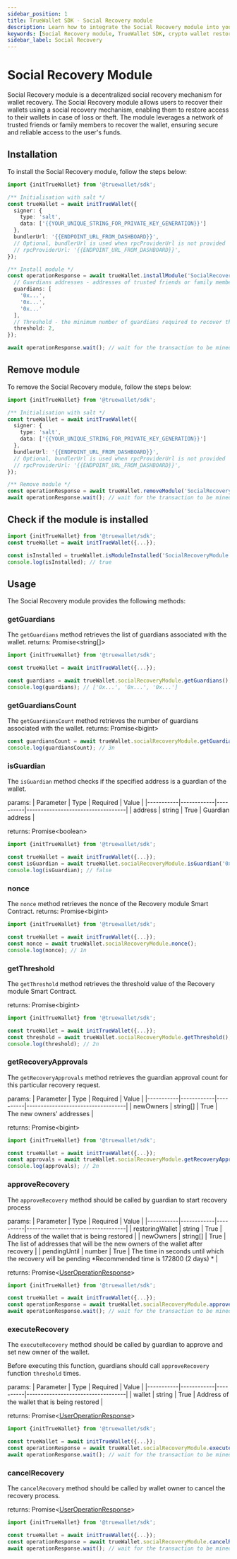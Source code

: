 ```yaml
---
sidebar_position: 1
title: TrueWallet SDK - Social Recovery module
description: Learn how to integrate the Social Recovery module into your TrueWallet SDK applications. Follow the step-by-step guide to install, remove, and use the Social Recovery module for wallet recovery.
keywords: [Social Recovery module, TrueWallet SDK, crypto wallet restoration, crypto wallet security, crypto trusted guardians, Smart Account social recovery]
sidebar_label: Social Recovery
---
```

# Social Recovery Module
Social Recovery module is a decentralized social recovery mechanism for wallet recovery. The Social Recovery module allows users to recover their wallets using a social recovery mechanism, enabling them to restore access to their wallets in case of loss or theft. The module leverages a network of trusted friends or family members to recover the wallet, ensuring secure and reliable access to the user's funds.

## Installation
To install the Social Recovery module, follow the steps below:

```typescript
import {initTrueWallet} from '@truewallet/sdk';

/** Initialisation with salt */
const trueWallet = await initTrueWallet({
  signer: {
    type: 'salt',
    data: ['{{YOUR_UNIQUE_STRING_FOR_PRIVATE_KEY_GENERATION}}']
  },
  bundlerUrl: '{{ENDPOINT_URL_FROM_DASHBOARD}}',
  // Optional, bundlerUrl is used when rpcProviderUrl is not provided
  // rpcProviderUrl: '{{ENDPOINT_URL_FROM_DASHBOARD}}',
});

/** Install module */
const operationResponse = await trueWallet.installModule('SocialRecoveryModule', {
  // Guardians addresses - addresses of trusted friends or family members who can restore the wallet
  guardians: [
    '0x...',
    '0x...',
    '0x...'
  ],
  // Threshold - the minimum number of guardians required to recover the wallet
  threshold: 2,
});

await operationResponse.wait(); // wait for the transaction to be mined
```

## Remove module
To remove the Social Recovery module, follow the steps below:

```typescript
import {initTrueWallet} from '@truewallet/sdk';

/** Initialisation with salt */
const trueWallet = await initTrueWallet({
  signer: {
    type: 'salt',
    data: ['{{YOUR_UNIQUE_STRING_FOR_PRIVATE_KEY_GENERATION}}']
  },
  bundlerUrl: '{{ENDPOINT_URL_FROM_DASHBOARD}}',
  // Optional, bundlerUrl is used when rpcProviderUrl is not provided
  // rpcProviderUrl: '{{ENDPOINT_URL_FROM_DASHBOARD}}',
});

/** Remove module */
const operationResponse = await trueWallet.removeModule('SocialRecoveryModule');
await operationResponse.wait(); // wait for the transaction to be mined
```

## Check if the module is installed
```typescript
import {initTrueWallet} from '@truewallet/sdk';
const trueWallet = await initTrueWallet({...});

const isInstalled = trueWallet.isModuleInstalled('SocialRecoveryModule');
console.log(isInstalled); // true
```

## Usage
The Social Recovery module provides the following methods:

### getGuardians
The `getGuardians` method retrieves the list of guardians associated with the wallet.
returns: Promise\<string[]\>

```typescript
import {initTrueWallet} from '@truewallet/sdk';

const trueWallet = await initTrueWallet({...});

const guardians = await trueWallet.socialRecoveryModule.getGuardians();
console.log(guardians); // ['0x...', '0x...', '0x...']
```

### getGuardiansCount
The `getGuardiansCount` method retrieves the number of guardians associated with the wallet.
returns: Promise\<bigint\>

```typescript
const guardiansCount = await trueWallet.socialRecoveryModule.getGuardiansCount();
console.log(guardiansCount); // 3n
```

### isGuardian 
The `isGuardian` method checks if the specified address is a guardian of the wallet.

params:
| Parameter | Type       | Required | Value                             |
|-----------|------------|----------|-----------------------------------|
| address   | string     | True     | Guardian address                  |

returns: Promise\<boolean\>

```typescript
import {initTrueWallet} from '@truewallet/sdk';

const trueWallet = await initTrueWallet({...});
const isGuardian = await trueWallet.socialRecoveryModule.isGuardian('0x...');
console.log(isGuardian); // false
```

### nonce
The `nonce` method retrieves the nonce of the Recovery module Smart Contract.
returns: Promise\<bigint\>

```typescript
import {initTrueWallet} from '@truewallet/sdk';

const trueWallet = await initTrueWallet({...});
const nonce = await trueWallet.socialRecoveryModule.nonce();
console.log(nonce); // 1n
```

### getThreshold 
The `getThreshold` method retrieves the threshold value of the Recovery module Smart Contract.

returns: Promise\<bigint\>

```typescript
import {initTrueWallet} from '@truewallet/sdk';

const trueWallet = await initTrueWallet({...});
const threshold = await trueWallet.socialRecoveryModule.getThreshold();
console.log(threshold); // 2n
```

### getRecoveryApprovals 
The `getRecoveryApprovals` method retrieves the guardian approval count for this particular recovery request.

params:
| Parameter | Type       | Required | Value                             |
|-----------|------------|----------|-----------------------------------|
| newOwners  | string[]     | True     | The new owners' addresses |

returns: Promise\<bigint\>

```typescript
import {initTrueWallet} from '@truewallet/sdk';

const trueWallet = await initTrueWallet({...});
const approvals = await trueWallet.socialRecoveryModule.getRecoveryApprovals(['0x...', '0x...']);
console.log(approvals); // 2n
```


### approveRecovery 
The `approveRecovery` method should be called by guardian to start recovery process

params:
| Parameter | Type       | Required | Value                             |
|-----------|------------|----------|-----------------------------------|
| restoringWallet  | string     | True     | Address of the wallet that is being restored |
| newOwners  | string[]     | True     | The list of addresses that will be the new owners of the wallet after recovery |
| pendingUntil | number     | True     | The time in seconds until which the recovery will be pending *Recommended time is 172800 (2 days) * |

returns: Promise\<[UserOperationResponse](/sdk/data-interfaces#useroperationresponse)\>

```typescript
import {initTrueWallet} from '@truewallet/sdk';

const trueWallet = await initTrueWallet({...});
const operationResponse = await trueWallet.socialRecoveryModule.approveRecovery('0x...', ['0x...', '0x...'], 1640995200);
await operationResponse.wait(); // wait for the transaction to be mined
```

### executeRecovery 
The `executeRecovery` method should be called by guardian to approve and set new owner of the wallet.

Before executing this function, guardians should call `approveRecovery` function `threshold` times.

params:
| Parameter | Type       | Required | Value                             |
|-----------|------------|----------|-----------------------------------|
| wallet  | string     | True     | Address of the wallet that is being restored |

returns: Promise\<[UserOperationResponse](/sdk/data-interfaces#useroperationresponse)\>

```typescript
import {initTrueWallet} from '@truewallet/sdk';

const trueWallet = await initTrueWallet({...});
const operationResponse = await trueWallet.socialRecoveryModule.executeRecovery('0x...');
await operationResponse.wait(); // wait for the transaction to be mined
```

### cancelRecovery
The `cancelRecovery` method should be called by wallet owner to cancel the recovery process.

returns: Promise\<[UserOperationResponse](/sdk/data-interfaces#useroperationresponse)\>

```typescript
import {initTrueWallet} from '@truewallet/sdk';

const trueWallet = await initTrueWallet({...});
const operationResponse = await trueWallet.socialRecoveryModule.cancelRecovery();
await operationResponse.wait(); // wait for the transaction to be mined
```
